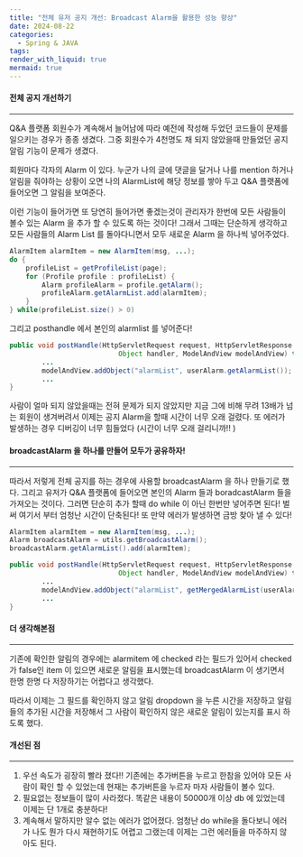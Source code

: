 ```yaml
---
title: "전체 유저 공지 개선: Broadcast Alarm을 활용한 성능 향상"
date: 2024-08-22
categories:
  - Spring & JAVA
tags: 
render_with_liquid: true
mermaid: true
---
```

#### 전체 공지 개선하기
---
Q&A 플랫폼 회원수가 계속해서 늘어남에 따라 예전에 작성해 두었던 코드들이 문제를 일으키는 경우가 종종 생겼다. 그중 회원수가 4천명도 채 되지 않았을때 만들었던 공지 알림 기능이 문제가 생겼다.

회원마다 각자의 Alarm 이 있다. 누군가 나의 글에 댓글을 달거나 나를 mention 하거나 알림을 줘야하는 상황이 오면 나의 AlarmList에 해당 정보를 쌓아 두고 Q&A 플랫폼에 들어오면 그 알림을 보여준다.

이런 기능이 들어가면 또 당연히 들어가면 좋겠는것이 관리자가 한번에 모든 사람들이 볼수 있는 Alarm 을 추가 할 수 있도록 하는 것이다! 그래서 그때는 단순하게 생각하고 모든 사람들의 Alarm List 를 돌아다니면서 모두 새로운 Alarm 을 하나씩 넣어주었다. 

```java
AlarmItem alarmItem = new AlarmItem(msg, ...);
do {
    profileList = getProfileList(page);
    for (Profile profile : profileList) {
	    Alarm profileAlarm = profile.getAlarm();
		profileAlarm.getAlarmList.add(alarmItem);
    }
} while(profileList.size() > 0)
```

그리고 posthandle 에서 본인의 alarmlist 를 넣어준다!

```java
public void postHandle(HttpServletRequest request, HttpServletResponse response, 
                           Object handler, ModelAndView modelAndView) throws Exception {
        ...
        modelAndView.addObject("alarmList", userAlarm.getAlarmList());
        ...
}
```

사람이 얼마 되지 않았을때는 전혀 문제가 되지 않았지만 지금 그에 비해 무려 13배가 넘는 회원이 생겨버려서 이제는 공지 Alarm을 할때 시간이 너무 오래 걸렸다. 또 에러가 발생하는 경우 디버깅이 너무 힘들었다 (시간이 너무 오래 걸리니까!! )

#### broadcastAlarm 을 하나를 만들어 모두가 공유하자!
---
따라서 저렇게 전체 공지를 하는 경우에 사용할 broadcastAlarm 을 하나 만들기로 했다. 그리고 유저가 Q&A 플랫폼에 들어오면 본인의 Alarm 들과 boradcastAlarm 들을 가져오는 것이다. 그러면 단순히 추가 할때 do while 이 아닌 한번만 넣어주면 된다! 벌써 여기서 부터 엄청난 시간이 단축된다! 또 만약 에러가 발생하면 금방 찾아 낼 수 있다!

```java
AlarmItem alarmItem = new AlarmItem(msg, ...);
Alarm broadcastAlarm = utils.getBroadcastAlarm();
broadcastAlarm.getAlarmList().add(alarmItem);
```

```java
public void postHandle(HttpServletRequest request, HttpServletResponse response, 
                           Object handler, ModelAndView modelAndView) throws Exception {
        ...
        modelAndView.addObject("alarmList", getMergedAlarmList(userAlarm.getAlarmList(), broadcastAlarm.getAlarmList());
        ...
}
```

#### 더 생각해본점
---
기존에 확인한 알림의 경우에는 alarmitem 에 checked 라는 필드가 있어서 checked가 false인 item 이 있으면 새로운 알림을 표시했는데 broadcastAlarm 이 생기면서 한명 한명 다 저장하기는 어렵다고 생각했다.

따라서 이제는 그 필드를 확인하지 않고 알림 dropdown 을 누른 시간을 저장하고 알림들의 추가된 시간을 저장해서 그 사람이 확인하지 않은 새로운 알림이 있는지를 표시 하도록 했다.

#### 개선된 점
---
1. 우선 속도가 굉장히 빨라 졌다!! 기존에는 추가버튼을 누르고 한참을 있어야 모든 사람이 확인 할 수 있었는데 현재는 추가버튼을 누르자 마자 사람들이 볼수 있다.
2. 필요없는 정보들이 많이 사라졌다. 똑같은 내용이 50000개 이상 db 에 있었는데 이제는 단 1개로 충분하다!
3. 계속해서 말하지만 알수 없는 에러가 없어졌다. 엄청난 do while을 돌다보니 에러가 나도 뭔가 다시 재현하기도 어렵고 그랬는데 이제는 그런 에러들을 마주하지 않아도 된다.
